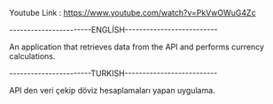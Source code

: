 Youtube Link : https://www.youtube.com/watch?v=PkVwOWuG4Zc

-----------------------ENGLİSH--------------------------

An application that retrieves data from the API and performs currency calculations.

-----------------------TURKISH--------------------------

API den veri çekip döviz hesaplamaları yapan uygulama.
